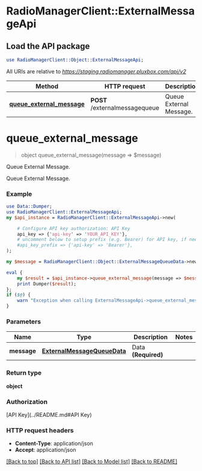 # RadioManagerClient::ExternalMessageApi

## Load the API package
```perl
use RadioManagerClient::Object::ExternalMessageApi;
```

All URIs are relative to *https://staging.radiomanager.pluxbox.com/api/v2*

Method | HTTP request | Description
------------- | ------------- | -------------
[**queue_external_message**](ExternalMessageApi.md#queue_external_message) | **POST** /externalmessagequeue | Queue External Message.


# **queue_external_message**
> object queue_external_message(message => $message)

Queue External Message.

Queue External Message.

### Example 
```perl
use Data::Dumper;
use RadioManagerClient::ExternalMessageApi;
my $api_instance = RadioManagerClient::ExternalMessageApi->new(

    # Configure API key authorization: API Key
    api_key => {'api-key' => 'YOUR_API_KEY'},
    # uncomment below to setup prefix (e.g. Bearer) for API key, if needed
    #api_key_prefix => {'api-key' => 'Bearer'},
);

my $message = RadioManagerClient::Object::ExternalMessageQueueData->new(); # ExternalMessageQueueData | Data **(Required)**

eval { 
    my $result = $api_instance->queue_external_message(message => $message);
    print Dumper($result);
};
if ($@) {
    warn "Exception when calling ExternalMessageApi->queue_external_message: $@\n";
}
```

### Parameters

Name | Type | Description  | Notes
------------- | ------------- | ------------- | -------------
 **message** | [**ExternalMessageQueueData**](ExternalMessageQueueData.md)| Data **(Required)** | 

### Return type

**object**

### Authorization

[API Key](../README.md#API Key)

### HTTP request headers

 - **Content-Type**: application/json
 - **Accept**: application/json

[[Back to top]](#) [[Back to API list]](../README.md#documentation-for-api-endpoints) [[Back to Model list]](../README.md#documentation-for-models) [[Back to README]](../README.md)

